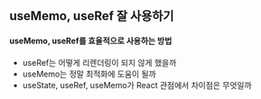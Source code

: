 ## useMemo, useRef 잘 사용하기

#### useMemo, useRef를 효율적으로 사용하는 방법

- useRef는 어떻게 리렌더링이 되지 않게 했을까
- useMemo는 정말 최적화에 도움이 될까
- useState, useRef, useMemo가 React 관점에서 차이점은 무엇일까

<br />
<br />
